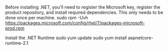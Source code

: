 
Before installing .NET, you'll need to register the Microsoft key, register the product repository, and install required dependencies. This only needs to be done once per machine.
sudo rpm -Uvh https://packages.microsoft.com/config/rhel/7/packages-microsoft-prod.rpm

Install the .NET Runtime
sudo yum update
sudo yum install aspnetcore-runtime-2.1